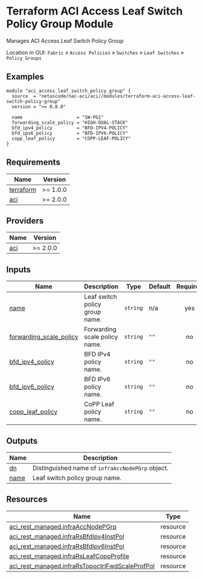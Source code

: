 <!-- BEGIN_TF_DOCS -->
# Terraform ACI Access Leaf Switch Policy Group Module

Manages ACI Access Leaf Switch Policy Group

Location in GUI:
`Fabric` » `Access Policies` » `Switches` » `Leaf Switches` » `Policy Groups`

## Examples

```hcl
module "aci_access_leaf_switch_policy_group" {
  source  = "netascode/nac-aci/aci//modules/terraform-aci-access-leaf-switch-policy-group"
  version = ">= 0.8.0"

  name                    = "SW-PG1"
  forwarding_scale_policy = "HIGH-DUAL-STACK"
  bfd_ipv4_policy         = "BFD-IPV4-POLICY"
  bfd_ipv6_policy         = "BFD-IPV6-POLICY"
  copp_leaf_policy        = "COPP-LEAF-POLICY"
}
```

## Requirements

| Name | Version |
|------|---------|
| <a name="requirement_terraform"></a> [terraform](#requirement\_terraform) | >= 1.0.0 |
| <a name="requirement_aci"></a> [aci](#requirement\_aci) | >= 2.0.0 |

## Providers

| Name | Version |
|------|---------|
| <a name="provider_aci"></a> [aci](#provider\_aci) | >= 2.0.0 |

## Inputs

| Name | Description | Type | Default | Required |
|------|-------------|------|---------|:--------:|
| <a name="input_name"></a> [name](#input\_name) | Leaf switch policy group name. | `string` | n/a | yes |
| <a name="input_forwarding_scale_policy"></a> [forwarding\_scale\_policy](#input\_forwarding\_scale\_policy) | Forwarding scale policy name. | `string` | `""` | no |
| <a name="input_bfd_ipv4_policy"></a> [bfd\_ipv4\_policy](#input\_bfd\_ipv4\_policy) | BFD IPv4 policy name. | `string` | `""` | no |
| <a name="input_bfd_ipv6_policy"></a> [bfd\_ipv6\_policy](#input\_bfd\_ipv6\_policy) | BFD IPv6 policy name. | `string` | `""` | no |
| <a name="input_copp_leaf_policy"></a> [copp\_leaf\_policy](#input\_copp\_leaf\_policy) | CoPP Leaf policy name. | `string` | `""` | no |

## Outputs

| Name | Description |
|------|-------------|
| <a name="output_dn"></a> [dn](#output\_dn) | Distinguished name of `infraAccNodePGrp` object. |
| <a name="output_name"></a> [name](#output\_name) | Leaf switch policy group name. |

## Resources

| Name | Type |
|------|------|
| [aci_rest_managed.infraAccNodePGrp](https://registry.terraform.io/providers/CiscoDevNet/aci/latest/docs/resources/rest_managed) | resource |
| [aci_rest_managed.infraRsBfdIpv4InstPol](https://registry.terraform.io/providers/CiscoDevNet/aci/latest/docs/resources/rest_managed) | resource |
| [aci_rest_managed.infraRsBfdIpv6InstPol](https://registry.terraform.io/providers/CiscoDevNet/aci/latest/docs/resources/rest_managed) | resource |
| [aci_rest_managed.infraRsLeafCoppProfile](https://registry.terraform.io/providers/CiscoDevNet/aci/latest/docs/resources/rest_managed) | resource |
| [aci_rest_managed.infraRsTopoctrlFwdScaleProfPol](https://registry.terraform.io/providers/CiscoDevNet/aci/latest/docs/resources/rest_managed) | resource |
<!-- END_TF_DOCS -->
